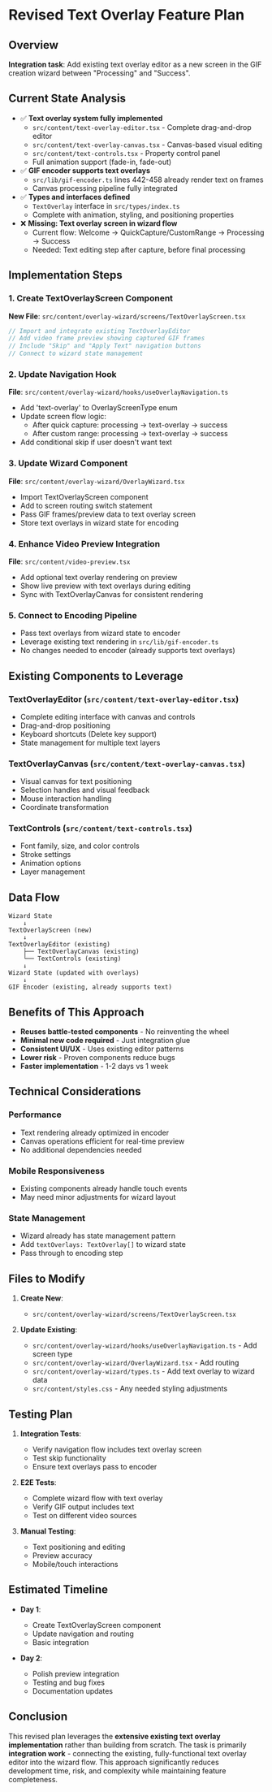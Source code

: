 # Revised Text Overlay Feature Plan

## Overview
**Integration task**: Add existing text overlay editor as a new screen in the GIF creation wizard between "Processing" and "Success".

## Current State Analysis
- ✅ **Text overlay system fully implemented**
  - `src/content/text-overlay-editor.tsx` - Complete drag-and-drop editor
  - `src/content/text-overlay-canvas.tsx` - Canvas-based visual editing
  - `src/content/text-controls.tsx` - Property control panel
  - Full animation support (fade-in, fade-out)
- ✅ **GIF encoder supports text overlays**
  - `src/lib/gif-encoder.ts` lines 442-458 already render text on frames
  - Canvas processing pipeline fully integrated
- ✅ **Types and interfaces defined**
  - `TextOverlay` interface in `src/types/index.ts`
  - Complete with animation, styling, and positioning properties
- ❌ **Missing: Text overlay screen in wizard flow**
  - Current flow: Welcome → QuickCapture/CustomRange → Processing → Success
  - Needed: Text editing step after capture, before final processing

## Implementation Steps

### 1. Create TextOverlayScreen Component
**New File**: `src/content/overlay-wizard/screens/TextOverlayScreen.tsx`
```typescript
// Import and integrate existing TextOverlayEditor
// Add video frame preview showing captured GIF frames
// Include "Skip" and "Apply Text" navigation buttons
// Connect to wizard state management
```

### 2. Update Navigation Hook
**File**: `src/content/overlay-wizard/hooks/useOverlayNavigation.ts`
- Add 'text-overlay' to OverlayScreenType enum
- Update screen flow logic:
  - After quick capture: processing → text-overlay → success
  - After custom range: processing → text-overlay → success
- Add conditional skip if user doesn't want text

### 3. Update Wizard Component
**File**: `src/content/overlay-wizard/OverlayWizard.tsx`
- Import TextOverlayScreen component
- Add to screen routing switch statement
- Pass GIF frames/preview data to text overlay screen
- Store text overlays in wizard state for encoding

### 4. Enhance Video Preview Integration
**File**: `src/content/video-preview.tsx`
- Add optional text overlay rendering on preview
- Show live preview with text overlays during editing
- Sync with TextOverlayCanvas for consistent rendering

### 5. Connect to Encoding Pipeline
- Pass text overlays from wizard state to encoder
- Leverage existing text rendering in `src/lib/gif-encoder.ts`
- No changes needed to encoder (already supports text overlays)

## Existing Components to Leverage

### TextOverlayEditor (`src/content/text-overlay-editor.tsx`)
- Complete editing interface with canvas and controls
- Drag-and-drop positioning
- Keyboard shortcuts (Delete key support)
- State management for multiple text layers

### TextOverlayCanvas (`src/content/text-overlay-canvas.tsx`)
- Visual canvas for text positioning
- Selection handles and visual feedback
- Mouse interaction handling
- Coordinate transformation

### TextControls (`src/content/text-controls.tsx`)
- Font family, size, and color controls
- Stroke settings
- Animation options
- Layer management

## Data Flow

```
Wizard State
    ↓
TextOverlayScreen (new)
    ↓
TextOverlayEditor (existing)
    ├── TextOverlayCanvas (existing)
    └── TextControls (existing)
    ↓
Wizard State (updated with overlays)
    ↓
GIF Encoder (existing, already supports text)
```

## Benefits of This Approach
- **Reuses battle-tested components** - No reinventing the wheel
- **Minimal new code required** - Just integration glue
- **Consistent UI/UX** - Uses existing editor patterns
- **Lower risk** - Proven components reduce bugs
- **Faster implementation** - 1-2 days vs 1 week

## Technical Considerations

### Performance
- Text rendering already optimized in encoder
- Canvas operations efficient for real-time preview
- No additional dependencies needed

### Mobile Responsiveness
- Existing components already handle touch events
- May need minor adjustments for wizard layout

### State Management
- Wizard already has state management pattern
- Add `textOverlays: TextOverlay[]` to wizard state
- Pass through to encoding step

## Files to Modify

1. **Create New**:
   - `src/content/overlay-wizard/screens/TextOverlayScreen.tsx`

2. **Update Existing**:
   - `src/content/overlay-wizard/hooks/useOverlayNavigation.ts` - Add screen type
   - `src/content/overlay-wizard/OverlayWizard.tsx` - Add routing
   - `src/content/overlay-wizard/types.ts` - Add text overlay to wizard data
   - `src/content/styles.css` - Any needed styling adjustments

## Testing Plan

1. **Integration Tests**:
   - Verify navigation flow includes text overlay screen
   - Test skip functionality
   - Ensure text overlays pass to encoder

2. **E2E Tests**:
   - Complete wizard flow with text overlay
   - Verify GIF output includes text
   - Test on different video sources

3. **Manual Testing**:
   - Text positioning and editing
   - Preview accuracy
   - Mobile/touch interactions

## Estimated Timeline

- **Day 1**: 
  - Create TextOverlayScreen component
  - Update navigation and routing
  - Basic integration

- **Day 2**:
  - Polish preview integration
  - Testing and bug fixes
  - Documentation updates

## Conclusion

This revised plan leverages the **extensive existing text overlay implementation** rather than building from scratch. The task is primarily **integration work** - connecting the existing, fully-functional text overlay editor into the wizard flow. This approach significantly reduces development time, risk, and complexity while maintaining feature completeness.